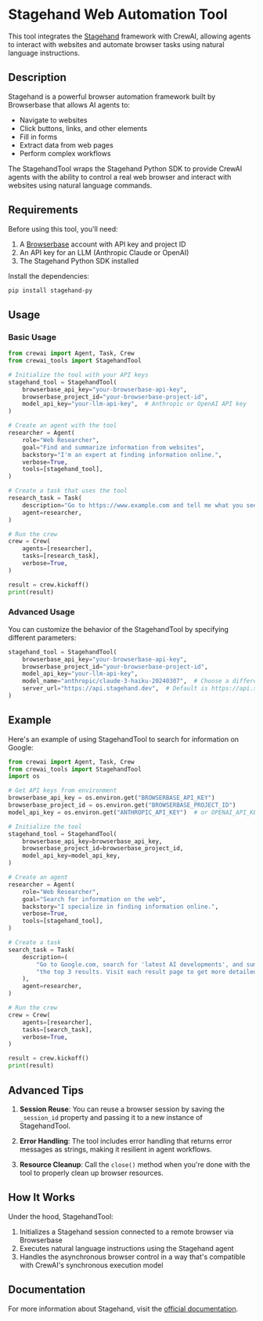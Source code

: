 # Stagehand Web Automation Tool

This tool integrates the [Stagehand](https://docs.stagehand.dev/) framework with CrewAI, allowing agents to interact with websites and automate browser tasks using natural language instructions.

## Description

Stagehand is a powerful browser automation framework built by Browserbase that allows AI agents to:

- Navigate to websites
- Click buttons, links, and other elements
- Fill in forms
- Extract data from web pages
- Perform complex workflows

The StagehandTool wraps the Stagehand Python SDK to provide CrewAI agents with the ability to control a real web browser and interact with websites using natural language commands.

## Requirements

Before using this tool, you'll need:

1. A [Browserbase](https://www.browserbase.io/) account with API key and project ID
2. An API key for an LLM (Anthropic Claude or OpenAI)
3. The Stagehand Python SDK installed

Install the dependencies:

```bash
pip install stagehand-py
```

## Usage

### Basic Usage

```python
from crewai import Agent, Task, Crew
from crewai_tools import StagehandTool

# Initialize the tool with your API keys
stagehand_tool = StagehandTool(
    browserbase_api_key="your-browserbase-api-key",
    browserbase_project_id="your-browserbase-project-id",
    model_api_key="your-llm-api-key",  # Anthropic or OpenAI API key
)

# Create an agent with the tool
researcher = Agent(
    role="Web Researcher",
    goal="Find and summarize information from websites",
    backstory="I'm an expert at finding information online.",
    verbose=True,
    tools=[stagehand_tool],
)

# Create a task that uses the tool
research_task = Task(
    description="Go to https://www.example.com and tell me what you see on the homepage.",
    agent=researcher,
)

# Run the crew
crew = Crew(
    agents=[researcher],
    tasks=[research_task],
    verbose=True,
)

result = crew.kickoff()
print(result)
```

### Advanced Usage

You can customize the behavior of the StagehandTool by specifying different parameters:

```python
stagehand_tool = StagehandTool(
    browserbase_api_key="your-browserbase-api-key",
    browserbase_project_id="your-browserbase-project-id",
    model_api_key="your-llm-api-key",
    model_name="anthropic/claude-3-haiku-20240307",  # Choose a different model
    server_url="https://api.stagehand.dev",  # Default is https://api.stagehand.dev
)
```

## Example

Here's an example of using StagehandTool to search for information on Google:

```python
from crewai import Agent, Task, Crew
from crewai_tools import StagehandTool
import os

# Get API keys from environment
browserbase_api_key = os.environ.get("BROWSERBASE_API_KEY")
browserbase_project_id = os.environ.get("BROWSERBASE_PROJECT_ID")
model_api_key = os.environ.get("ANTHROPIC_API_KEY")  # or OPENAI_API_KEY

# Initialize the tool
stagehand_tool = StagehandTool(
    browserbase_api_key=browserbase_api_key,
    browserbase_project_id=browserbase_project_id,
    model_api_key=model_api_key,
)

# Create an agent
researcher = Agent(
    role="Web Researcher",
    goal="Search for information on the web",
    backstory="I specialize in finding information online.",
    verbose=True,
    tools=[stagehand_tool],
)

# Create a task
search_task = Task(
    description=(
        "Go to Google.com, search for 'latest AI developments', and summarize "
        "the top 3 results. Visit each result page to get more detailed information."
    ),
    agent=researcher,
)

# Run the crew
crew = Crew(
    agents=[researcher],
    tasks=[search_task],
    verbose=True,
)

result = crew.kickoff()
print(result)
```

## Advanced Tips

1. **Session Reuse**: You can reuse a browser session by saving the `_session_id` property and passing it to a new instance of StagehandTool.

2. **Error Handling**: The tool includes error handling that returns error messages as strings, making it resilient in agent workflows.

3. **Resource Cleanup**: Call the `close()` method when you're done with the tool to properly clean up browser resources.

## How It Works

Under the hood, StagehandTool:

1. Initializes a Stagehand session connected to a remote browser via Browserbase
2. Executes natural language instructions using the Stagehand agent
3. Handles the asynchronous browser control in a way that's compatible with CrewAI's synchronous execution model

## Documentation

For more information about Stagehand, visit the [official documentation](https://docs.stagehand.dev/). 